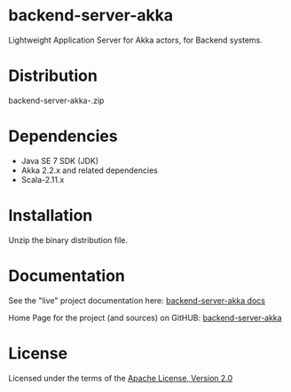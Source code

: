 backend-server-akka
===================

Lightweight Application Server for Akka actors, for Backend systems.


Distribution
============

backend-server-akka-<version>.zip


Dependencies
============

* Java SE 7 SDK (JDK)
* Akka 2.2.x and related dependencies
* Scala-2.11.x


Installation
============

Unzip the binary distribution file.


Documentation
=============

See the "live" project documentation here:
[backend-server-akka docs](http://smartiniongithub.github.com/backend-server-akka/)

Home Page for the project (and sources) on GitHUB:
[backend-server-akka](https://github.com/smartiniOnGitHub/backend-server-akka/)


License
=======

Licensed under the terms of the [Apache License, Version 2.0](http://www.apache.org/licenses/LICENSE-2.0)


